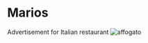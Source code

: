 # Marios
Advertisement for Italian restaurant
![affogato](https://user-images.githubusercontent.com/101198567/178937984-c6d7314e-ca39-4348-b504-ff06d849ae15.jpg)
